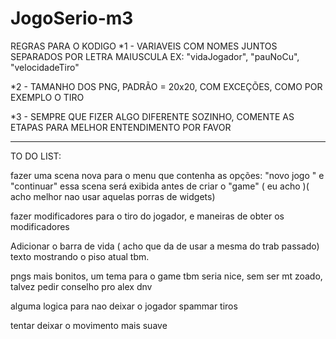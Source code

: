 ﻿# JogoSerio-m3

REGRAS PARA O KODIGO
*1 - VARIAVEIS COM NOMES JUNTOS SEPARADOS POR LETRA MAIUSCULA
EX: "vidaJogador", "pauNoCu", "velocidadeTiro"

*2 - TAMANHO DOS PNG, PADRÃO = 20x20, COM EXCEÇÕES, COMO POR EXEMPLO
O TIRO

*3 - SEMPRE QUE FIZER ALGO DIFERENTE SOZINHO, COMENTE AS ETAPAS PARA
MELHOR ENTENDIMENTO POR FAVOR
_______________________________________________________________________

   TO DO LIST:
   
   fazer uma scena nova para o menu que contenha as opções: "novo jogo " e "continuar" 
   essa scena será exibida antes de criar o "game" ( eu acho )( acho melhor nao usar aquelas porras de widgets) 
    
   fazer modificadores para o tiro do jogador, e maneiras de obter os modificadores 
    
   Adicionar o barra de vida ( acho que da de usar a mesma do trab passado)
   texto mostrando o piso atual tbm.
   
   pngs mais bonitos, um tema para o game tbm seria nice, sem ser mt zoado, talvez pedir conselho pro alex dnv
   
   alguma logica para nao deixar o jogador spammar tiros 
   
   tentar deixar o movimento mais suave 
   
